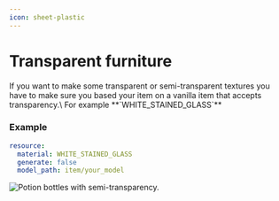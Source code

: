 ```yaml
---
icon: sheet-plastic
---
```


# Transparent furniture


<Warning>
If you want to make some transparent or semi-transparent textures you have to make sure you based your item on a vanilla item that accepts transparency.\
For example **`WHITE_STAINED_GLASS`**
</Warning>


### Example

```yaml
resource:
  material: WHITE_STAINED_GLASS
  generate: false
  model_path: item/your_model
```

![Potion bottles with semi-transparency.](<../../../.gitbook/assets/image (151).png>)
